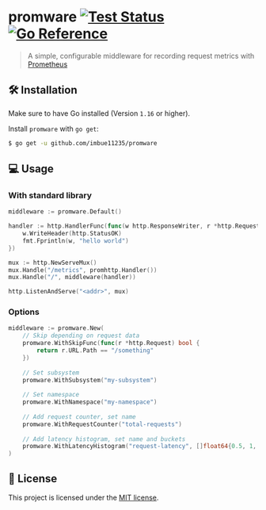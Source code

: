 # promware [![Test Status](https://github.com/imbue11235/promware/workflows/Go/badge.svg)](https://github.com/imbue11235/promware/actions?query=workflow:Go) [![Go Reference](https://pkg.go.dev/badge/github.com/imbue11235/promware.svg)](https://pkg.go.dev/github.com/imbue11235/promware)

> A simple, configurable middleware for recording request metrics with [Prometheus](https://github.com/prometheus/prometheus)

## 🛠  Installation

Make sure to have Go installed (Version `1.16` or higher).

Install `promware` with `go get`:

```sh
$ go get -u github.com/imbue11235/promware
```

## 💻  Usage

### With standard library

```go
middleware := promware.Default()

handler := http.HandlerFunc(func(w http.ResponseWriter, r *http.Request) {
    w.WriteHeader(http.StatusOK)
    fmt.Fprintln(w, "hello world")
})

mux := http.NewServeMux()
mux.Handle("/metrics", promhttp.Handler())
mux.Handle("/", middleware(handler))

http.ListenAndServe("<addr>", mux)
```

### Options
```go
middleware := promware.New(
    // Skip depending on request data 
    promware.WithSkipFunc(func(r *http.Request) bool {
        return r.URL.Path == "/something"
    })
    	
    // Set subsystem
    promware.WithSubsystem("my-subsystem")
    
    // Set namespace 
    promware.WithNamespace("my-namespace")
    
    // Add request counter, set name
    promware.WithRequestCounter("total-requests")
    
    // Add latency histogram, set name and buckets
    promware.WithLatencyHistogram("request-latency", []float64{0.5, 1, 2})
)
```

## 📜 License

This project is licensed under the [MIT license](LICENSE).